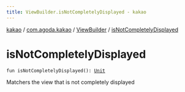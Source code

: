 ```yaml
---
title: ViewBuilder.isNotCompletelyDisplayed - kakao
---
```


[kakao](../../index.html) / [com.agoda.kakao](../index.html) / [ViewBuilder](index.html) / [isNotCompletelyDisplayed](.)

# isNotCompletelyDisplayed

`fun isNotCompletelyDisplayed(): `[`Unit`](https://kotlinlang.org/api/latest/jvm/stdlib/kotlin/-unit/index.html)

Matchers the view that is not completely displayed

